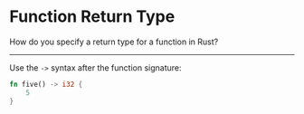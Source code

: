 # Function Return Type

How do you specify a return type for a function in Rust?

---

Use the `->` syntax after the function signature:
```rust
fn five() -> i32 {
    5
}
```